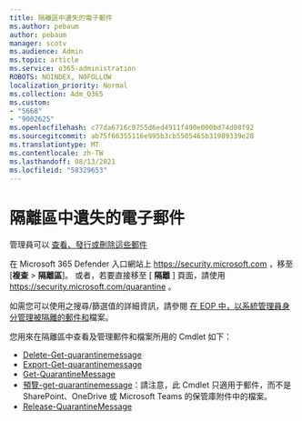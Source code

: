 ```yaml
---
title: 隔離區中遺失的電子郵件
ms.author: pebaum
author: pebaum
manager: scotv
ms.audience: Admin
ms.topic: article
ms.service: o365-administration
ROBOTS: NOINDEX, NOFOLLOW
localization_priority: Normal
ms.collection: Adm_O365
ms.custom:
- "5668"
- "9002625"
ms.openlocfilehash: c77da6716c0755d6ed4911f490e000bd74d08f92
ms.sourcegitcommit: ab75f66355116e995b3cb5505465b31989339e28
ms.translationtype: MT
ms.contentlocale: zh-TW
ms.lasthandoff: 08/13/2021
ms.locfileid: "58329653"
---
```

# <a name="missing-emails-in-quarantine"></a>隔離區中遺失的電子郵件

管理員可以 [查看、發行或刪除這些郵件](https://docs.microsoft.com/microsoft-365/security/office-365-security/manage-quarantined-messages-and-files)

在 Microsoft 365 Defender 入口網站上 <https://security.microsoft.com> ，移至 [**複查** \> **隔離區**]。 或者，若要直接移至 [ **隔離** ] 頁面，請使用 <https://security.microsoft.com/quarantine> 。  

如需您可以使用之搜尋/篩選值的詳細資訊，請參閱 [在 EOP 中，以系統管理員身分管理被隔離的郵件和](https://docs.microsoft.com/microsoft-365/security/office-365-security/manage-quarantined-messages-and-files)檔案。

您用來在隔離區中查看及管理郵件和檔案所用的 Cmdlet 如下：

- [Delete-Get-quarantinemessage](https://docs.microsoft.com/powershell/module/exchange/delete-quarantinemessage)
- [Export-Get-quarantinemessage](https://docs.microsoft.com/powershell/module/exchange/export-quarantinemessage)
- [Get-QuarantineMessage](https://docs.microsoft.com/powershell/module/exchange/get-quarantinemessage)
- [預覽-get-quarantinemessage](https://docs.microsoft.com/powershell/module/exchange/preview-quarantinemessage)：請注意，此 Cmdlet 只適用于郵件，而不是 SharePoint、OneDrive 或 Microsoft Teams 的保管庫附件中的檔案。
- [Release-QuarantineMessage](https://docs.microsoft.com/powershell/module/exchange/release-quarantinemessage)
